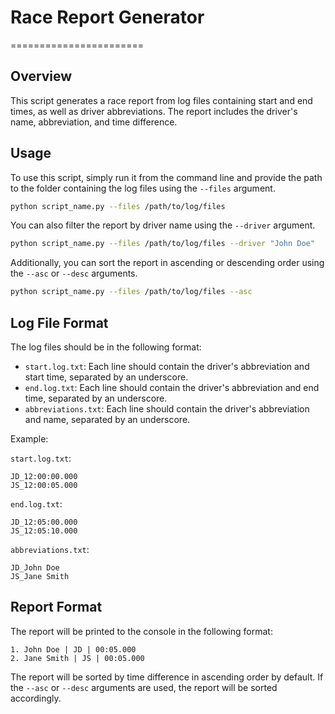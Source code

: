 

# Race Report Generator
=======================

## Overview

This script generates a race report from log files containing start and end times, as well as driver abbreviations. The report includes the driver's name, abbreviation, and time difference.

## Usage

To use this script, simply run it from the command line and provide the path to the folder containing the log files using the `--files` argument.

```bash
python script_name.py --files /path/to/log/files
```

You can also filter the report by driver name using the `--driver` argument.

```bash
python script_name.py --files /path/to/log/files --driver "John Doe"
```

Additionally, you can sort the report in ascending or descending order using the `--asc` or `--desc` arguments.

```bash
python script_name.py --files /path/to/log/files --asc
```

## Log File Format

The log files should be in the following format:

* `start.log.txt`: Each line should contain the driver's abbreviation and start time, separated by an underscore.
* `end.log.txt`: Each line should contain the driver's abbreviation and end time, separated by an underscore.
* `abbreviations.txt`: Each line should contain the driver's abbreviation and name, separated by an underscore.

Example:

`start.log.txt`:
```
JD_12:00:00.000
JS_12:00:05.000
```

`end.log.txt`:
```
JD_12:05:00.000
JS_12:05:10.000
```

`abbreviations.txt`:
```
JD_John Doe
JS_Jane Smith
```

## Report Format

The report will be printed to the console in the following format:

```
1. John Doe | JD | 00:05.000
2. Jane Smith | JS | 00:05.000
```

The report will be sorted by time difference in ascending order by default. If the `--asc` or `--desc` arguments are used, the report will be sorted accordingly.